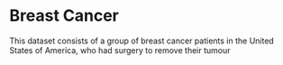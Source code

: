 # Breast Cancer
This dataset consists of a group of breast cancer patients in the United States of America, who had surgery to remove their tumour
